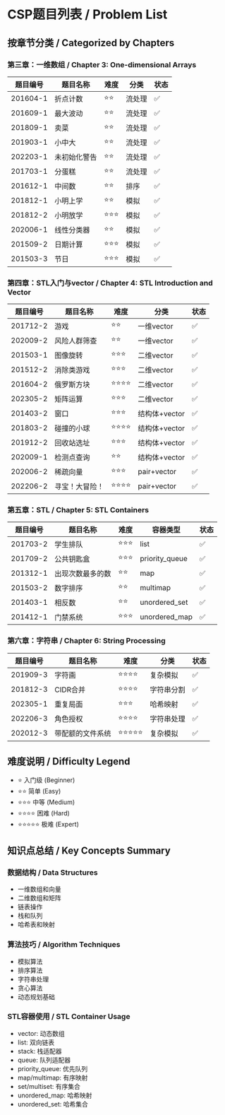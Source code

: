 # CSP题目列表 / Problem List

## 按章节分类 / Categorized by Chapters

### 第三章：一维数组 / Chapter 3: One-dimensional Arrays

| 题目编号 | 题目名称 | 难度 | 分类 | 状态 |
|---------|---------|------|------|------|
| 201604-1 | 折点计数 | ⭐⭐ | 流处理 | ✅ |
| 201609-1 | 最大波动 | ⭐⭐ | 流处理 | ✅ |
| 201809-1 | 卖菜 | ⭐⭐ | 流处理 | ✅ |
| 201903-1 | 小中大 | ⭐⭐ | 流处理 | ✅ |
| 202203-1 | 未初始化警告 | ⭐⭐ | 流处理 | ✅ |
| 201703-1 | 分蛋糕 | ⭐⭐ | 流处理 | ✅ |
| 201612-1 | 中间数 | ⭐⭐ | 排序 | ✅ |
| 201812-1 | 小明上学 | ⭐⭐ | 模拟 | ✅ |
| 201812-2 | 小明放学 | ⭐⭐⭐ | 模拟 | ✅ |
| 202006-1 | 线性分类器 | ⭐⭐ | 模拟 | ✅ |
| 201509-2 | 日期计算 | ⭐⭐⭐ | 模拟 | ✅ |
| 201503-3 | 节日 | ⭐⭐⭐ | 模拟 | ✅ |

### 第四章：STL入门与vector / Chapter 4: STL Introduction and Vector

| 题目编号 | 题目名称 | 难度 | 分类 | 状态 |
|---------|---------|------|------|------|
| 201712-2 | 游戏 | ⭐⭐ | 一维vector | ✅ |
| 202009-2 | 风险人群筛查 | ⭐⭐ | 一维vector | ✅ |
| 201503-1 | 图像旋转 | ⭐⭐⭐ | 二维vector | ✅ |
| 201512-2 | 消除类游戏 | ⭐⭐⭐ | 二维vector | ✅ |
| 201604-2 | 俄罗斯方块 | ⭐⭐⭐⭐ | 二维vector | ✅ |
| 202305-2 | 矩阵运算 | ⭐⭐⭐ | 二维vector | ✅ |
| 201403-2 | 窗口 | ⭐⭐⭐ | 结构体+vector | ✅ |
| 201803-2 | 碰撞的小球 | ⭐⭐⭐⭐ | 结构体+vector | ✅ |
| 201912-2 | 回收站选址 | ⭐⭐⭐ | 结构体+vector | ✅ |
| 202009-1 | 检测点查询 | ⭐⭐ | 结构体+vector | ✅ |
| 202006-2 | 稀疏向量 | ⭐⭐⭐ | pair+vector | ✅ |
| 202206-2 | 寻宝！大冒险！ | ⭐⭐⭐⭐ | pair+vector | ✅ |

### 第五章：STL / Chapter 5: STL Containers

| 题目编号 | 题目名称 | 难度 | 容器类型 | 状态 |
|---------|---------|------|----------|------|
| 201703-2 | 学生排队 | ⭐⭐⭐ | list | ✅ |
| 201709-2 | 公共钥匙盒 | ⭐⭐⭐ | priority_queue | ✅ |
| 201312-1 | 出现次数最多的数 | ⭐⭐ | map | ✅ |
| 201503-2 | 数字排序 | ⭐⭐ | multimap | ✅ |
| 201403-1 | 相反数 | ⭐⭐ | unordered_set | ✅ |
| 201412-1 | 门禁系统 | ⭐⭐⭐ | unordered_map | ✅ |

### 第六章：字符串 / Chapter 6: String Processing

| 题目编号 | 题目名称 | 难度 | 分类 | 状态 |
|---------|---------|------|------|------|
| 201909-3 | 字符画 | ⭐⭐⭐⭐ | 复杂模拟 | ✅ |
| 201812-3 | CIDR合并 | ⭐⭐⭐⭐ | 字符串分割 | ✅ |
| 202305-1 | 重复局面 | ⭐⭐⭐ | 哈希映射 | ✅ |
| 202206-3 | 角色授权 | ⭐⭐⭐⭐ | 字符串处理 | ✅ |
| 202012-3 | 带配额的文件系统 | ⭐⭐⭐⭐⭐ | 复杂模拟 | ✅ |

## 难度说明 / Difficulty Legend

- ⭐ 入门级 (Beginner)
- ⭐⭐ 简单 (Easy)
- ⭐⭐⭐ 中等 (Medium)
- ⭐⭐⭐⭐ 困难 (Hard)
- ⭐⭐⭐⭐⭐ 极难 (Expert)

## 知识点总结 / Key Concepts Summary

### 数据结构 / Data Structures
- 一维数组和向量
- 二维数组和矩阵
- 链表操作
- 栈和队列
- 哈希表和映射

### 算法技巧 / Algorithm Techniques
- 模拟算法
- 排序算法
- 字符串处理
- 贪心算法
- 动态规划基础

### STL容器使用 / STL Container Usage
- vector: 动态数组
- list: 双向链表
- stack: 栈适配器
- queue: 队列适配器
- priority_queue: 优先队列
- map/multimap: 有序映射
- set/multiset: 有序集合
- unordered_map: 哈希映射
- unordered_set: 哈希集合
